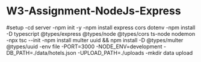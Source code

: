# W3-Assignment-NodeJs-Express

#setup
-cd server
-npm init -y
-npm install express cors dotenv
-npm install -D typescript @types/express @types/node @types/cors ts-node nodemon
-npx tsc --init
-npm install multer uuid && npm install -D @types/multer @types/uuid
-env file 
    -PORT=3000
    -NODE_ENV=development
    -DB_PATH=./data/hotels.json
    -UPLOAD_PATH=./uploads
-mkdir data upload